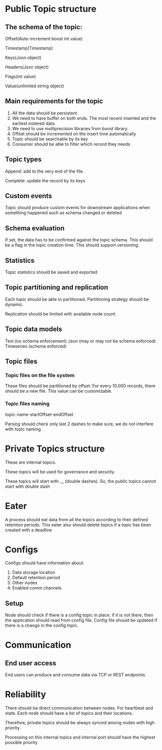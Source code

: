 # Public Topic structure

## The schema of the topic:

Offset(Auto-increment boost int value)

Timestamp(Timestamp)

Keys(Json object)

Headers(Json object)

Flags(int value)

Value(unlimited string object)

## Main requirements for the topic
1. All the data should be persistent
2. We need to have buffer on both ends. The most recent inserted and the earliest instered data
3. We need to use multiprecision libraries from boost library.
4. Offset should be incremented on the insert time automatically
5. Topic should be searchable by its key
6. Consumer should be able to filter which record they needs


## Topic types
Append: add to the very end of the file.

Complete: update the record by its keys

## Custom events
Topic should produce custom events for downstream applications when something happened such as schema changed or deleted

## Schema evaluation 
If set, the data has to be confirmed against the topic schema. This should be a flag in the topic creation time.
This should support versioning.

## Statistics
Topic statistics should be saved and exported

## Topic partitioning and replication
Each topic should be able to partitioned. Partitioning strategy should be dynamic.

Replication should be limited with available node count.

## Topic data models
Text (no schema enforcement)
Json (may or may not be schema enforced)
Timeseries (schema enforced)

## Topic files 

### Topic files on the file system
These files should be partitioned by offset. For every 10.000 records, there should be a new file.
This value can be customizable.

### Topic files naming
topic-name-startOffset-endOffset

Parsing should check only last 2 dashes to make sure, we do not interfere with topic naming.

# Private Topics structure

These are internal topics. 

These topics will be used for governance and security.

These topics will start with __ (double dashes). So, the public topics cannot start with double dash

# Eater
A process should eat data from all the topics according to their defined retention periods. This eater also should delete topics if a topic has been created with a deadline

# Configs

Configs should have information about:
1. Data storage location
2. Default retention period
3. Other nodes
4. Enabled comm channels

## Setup

Node should check if there is a config topic in place. if it is not there, then the application should read from config file.
Config file should be updated if there is a change in the config topic.

# Communication

## End user access

End users can produce and consume data via TCP or REST endpoints

# Reliability

There should be direct communication between nodes. For heartbeat and state. Each node should have a list of topics and their locations. 

Therefore, private topics should be always synced among nodes with high priority.

Processing on this internal topics and internal port should have the highest possible priority